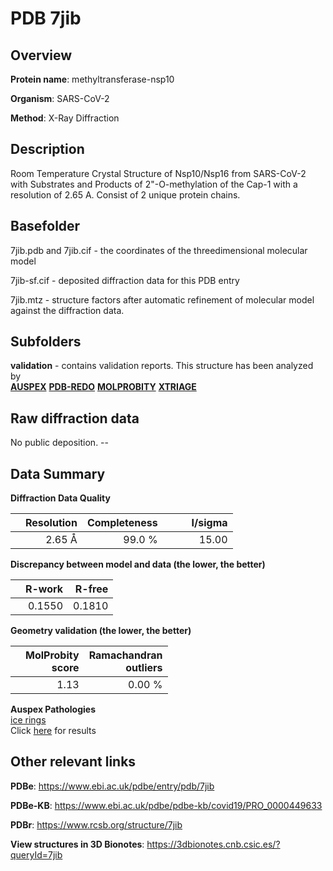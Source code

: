 # PDB 7jib

## Overview

**Protein name**: methyltransferase-nsp10

**Organism**: SARS-CoV-2

**Method**: X-Ray Diffraction

## Description

Room Temperature Crystal Structure of Nsp10/Nsp16 from SARS-CoV-2 with Substrates and Products of 2"-O-methylation of the Cap-1 with a resolution of 2.65 A. Consist of 2 unique protein chains.

## Basefolder

7jib.pdb and 7jib.cif - the coordinates of the threedimensional molecular model

7jib-sf.cif - deposited diffraction data for this PDB entry

7jib.mtz - structure factors after automatic refinement of molecular model against the diffraction data.

## Subfolders





**validation** - contains validation reports. This structure has been analyzed by <br>[**AUSPEX**](https://github.com/thorn-lab/coronavirus_structural_task_force/tree/master/pdb/methyltransferase-nsp10/SARS-CoV-2/7jib/validation/auspex) [**PDB-REDO**](https://github.com/thorn-lab/coronavirus_structural_task_force/tree/master/pdb/methyltransferase-nsp10/SARS-CoV-2/7jib/validation/pdb-redo) [**MOLPROBITY**](https://github.com/thorn-lab/coronavirus_structural_task_force/tree/master/pdb/methyltransferase-nsp10/SARS-CoV-2/7jib/validation/molprobity) [**XTRIAGE**](https://github.com/thorn-lab/coronavirus_structural_task_force/blob/master/pdb/methyltransferase-nsp10/SARS-CoV-2/7jib/validation/Xtriage_output.log)  



## Raw diffraction data

No public deposition. --<br> 

## Data Summary
**Diffraction Data Quality**

|   | Resolution | Completeness| I/sigma |
|---|-------------:|----------------:|--------------:|
|   |2.65 Å|99.0  %|<img width=50/>15.00|

**Discrepancy between model and data (the lower, the better)**

|   | **R-work**| **R-free**   
|---|-------------:|----------------:|           
||  0.1550|  0.1810|

**Geometry validation (the lower, the better)**

|   |**MolProbity<br>score**| **Ramachandran<br>outliers** 
|---|-------------:|----------------:|
||  1.13|  0.00 %|

**Auspex Pathologies**<br> [ice rings](https://www.auspex.de/pathol/#1)<br>Click [here](https://github.com/thorn-lab/coronavirus_structural_task_force/blob/master/pdb/methyltransferase-nsp10/SARS-CoV-2/7jib/validation/auspex/7jib_auspex_comments.txt)  for results

 



## Other relevant links 
**PDBe**:  https://www.ebi.ac.uk/pdbe/entry/pdb/7jib

**PDBe-KB**: https://www.ebi.ac.uk/pdbe/pdbe-kb/covid19/PRO_0000449633 
 
**PDBr**: https://www.rcsb.org/structure/7jib 

**View structures in 3D Bionotes**: https://3dbionotes.cnb.csic.es/?queryId=7jib

